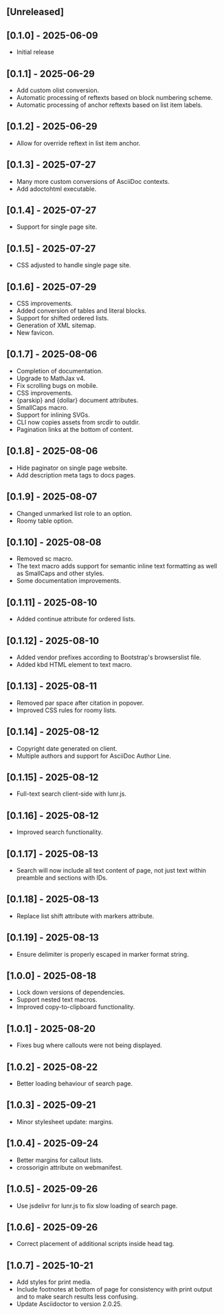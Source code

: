 ## [Unreleased]

## [0.1.0] - 2025-06-09

- Initial release

## [0.1.1] - 2025-06-29

- Add custom olist conversion.
- Automatic processing of reftexts based on block numbering scheme.
- Automatic processing of anchor reftexts based on list item labels.

## [0.1.2] - 2025-06-29

- Allow for override reftext in list item anchor.

## [0.1.3] - 2025-07-27

- Many more custom conversions of AsciiDoc contexts.
- Add adoctohtml executable.

## [0.1.4] - 2025-07-27

- Support for single page site.

## [0.1.5] - 2025-07-27

- CSS adjusted to handle single page site.

## [0.1.6] - 2025-07-29

- CSS improvements.
- Added conversion of tables and literal blocks.
- Support for shifted ordered lists.
- Generation of XML sitemap.
- New favicon.

## [0.1.7] - 2025-08-06

- Completion of documentation.
- Upgrade to MathJax v4.
- Fix scrolling bugs on mobile.
- CSS improvements.
- {parskip} and {dollar} document attributes.
- SmallCaps macro.
- Support for inlining SVGs.
- CLI now copies assets from srcdir to outdir.
- Pagination links at the bottom of content.

## [0.1.8] - 2025-08-06

- Hide paginator on single page website.
- Add description meta tags to docs pages.

## [0.1.9] - 2025-08-07

- Changed unmarked list role to an option.
- Roomy table option.

## [0.1.10] - 2025-08-08

- Removed sc macro.
- The text macro adds support for semantic inline text formatting as well
  as SmallCaps and other styles.
- Some documentation improvements.

## [0.1.11] - 2025-08-10

- Added continue attribute for ordered lists.

## [0.1.12] - 2025-08-10

- Added vendor prefixes according to Bootstrap's browserslist file.
- Added kbd HTML element to text macro.

## [0.1.13] - 2025-08-11

- Removed par space after citation in popover.
- Improved CSS rules for roomy lists.

## [0.1.14] - 2025-08-12

- Copyright date generated on client.
- Multiple authors and support for AsciiDoc Author Line.

## [0.1.15] - 2025-08-12

- Full-text search client-side with lunr.js.

## [0.1.16] - 2025-08-12

- Improved search functionality.

## [0.1.17] - 2025-08-13

- Search will now include all text content of page, not just text
  within preamble and sections with IDs.

## [0.1.18] - 2025-08-13

- Replace list shift attribute with markers attribute.

## [0.1.19] - 2025-08-13

- Ensure delimiter is properly escaped in marker format string.

## [1.0.0] - 2025-08-18

- Lock down versions of dependencies.
- Support nested text macros.
- Improved copy-to-clipboard functionality.

## [1.0.1] - 2025-08-20

- Fixes bug where callouts were not being displayed.

## [1.0.2] - 2025-08-22

- Better loading behaviour of search page.

## [1.0.3] - 2025-09-21

- Minor stylesheet update: margins.

## [1.0.4] - 2025-09-24

- Better margins for callout lists.
- crossorigin attribute on webmanifest.

## [1.0.5] - 2025-09-26

- Use jsdelivr for lunr.js to fix slow loading of search page.

## [1.0.6] - 2025-09-26

- Correct placement of additional scripts inside head tag.

## [1.0.7] - 2025-10-21

- Add styles for print media.
- Include footnotes at bottom of page for consistency with print output and
  to make search results less confusing.
- Update Asciidoctor to version 2.0.25.
